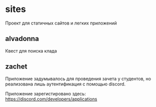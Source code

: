 # sites
Проект для статичных сайтов и легких приложений
## alvadonna
Квест для поиска клада

## zachet
Приложение задумывалось для проведения зачета у студентов, но реализована лишь аутентификация с 
помощью discord.

Приложение зарегистировано здесь:
https://discord.com/developers/applications
